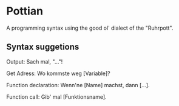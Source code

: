 # Pottian
A programming syntax using the good ol' dialect of the "Ruhrpott".

## Syntax suggetions

Output: Sach mal, "..."!

Get Adress: Wo kommste weg [Variable]?

Function declaration: Wenn'ne [Name] machst, dann [...].

Function call: Gib' mal [Funktionsname].

